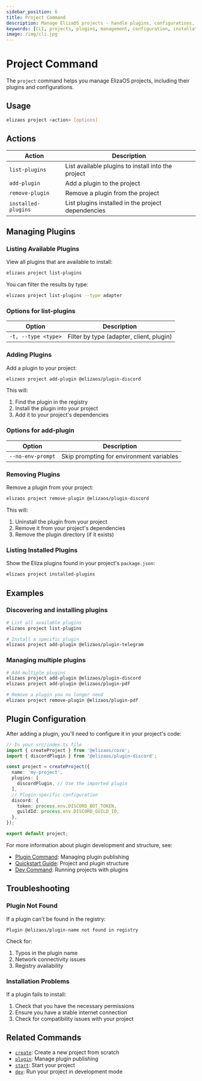 ```yaml
---
sidebar_position: 6
title: Project Command
description: Manage ElizaOS projects - handle plugins, configurations, and project settings
keywords: [CLI, projects, plugins, management, configuration, installation]
image: /img/cli.jpg
---
```


# Project Command

The `project` command helps you manage ElizaOS projects, including their plugins and configurations.

## Usage

```bash
elizaos project <action> [options]
```

## Actions

| Action              | Description                                        |
| ------------------- | -------------------------------------------------- |
| `list-plugins`      | List available plugins to install into the project |
| `add-plugin`        | Add a plugin to the project                        |
| `remove-plugin`     | Remove a plugin from the project                   |
| `installed-plugins` | List plugins installed in the project dependencies |

## Managing Plugins

### Listing Available Plugins

View all plugins that are available to install:

```bash
elizaos project list-plugins
```

You can filter the results by type:

```bash
elizaos project list-plugins --type adapter
```

### Options for list-plugins

| Option              | Description                              |
| ------------------- | ---------------------------------------- |
| `-t, --type <type>` | Filter by type (adapter, client, plugin) |

### Adding Plugins

Add a plugin to your project:

```bash
elizaos project add-plugin @elizaos/plugin-discord
```

This will:

1. Find the plugin in the registry
2. Install the plugin into your project
3. Add it to your project's dependencies

### Options for add-plugin

| Option            | Description                              |
| ----------------- | ---------------------------------------- |
| `--no-env-prompt` | Skip prompting for environment variables |

### Removing Plugins

Remove a plugin from your project:

```bash
elizaos project remove-plugin @elizaos/plugin-discord
```

This will:

1. Uninstall the plugin from your project
2. Remove it from your project's dependencies
3. Remove the plugin directory (if it exists)

### Listing Installed Plugins

Show the Eliza plugins found in your project's `package.json`:

```bash
elizaos project installed-plugins
```

## Examples

### Discovering and installing plugins

```bash
# List all available plugins
elizaos project list-plugins

# Install a specific plugin
elizaos project add-plugin @elizaos/plugin-telegram
```

### Managing multiple plugins

```bash
# Add multiple plugins
elizaos project add-plugin @elizaos/plugin-discord
elizaos project add-plugin @elizaos/plugin-pdf

# Remove a plugin you no longer need
elizaos project remove-plugin @elizaos/plugin-pdf
```

## Plugin Configuration

After adding a plugin, you'll need to configure it in your project's code:

```typescript
// In your src/index.ts file
import { createProject } from '@elizaos/core';
import { discordPlugin } from '@elizaos/plugin-discord';

const project = createProject({
  name: 'my-project',
  plugins: [
    discordPlugin, // Use the imported plugin
  ],
  // Plugin-specific configuration
  discord: {
    token: process.env.DISCORD_BOT_TOKEN,
    guildId: process.env.DISCORD_GUILD_ID,
  },
});

export default project;
```

For more information about plugin development and structure, see:

- [Plugin Command](./plugins.md): Managing plugin publishing
- [Quickstart Guide](../quickstart.md): Project and plugin structure
- [Dev Command](./dev.md): Running projects with plugins

## Troubleshooting

### Plugin Not Found

If a plugin can't be found in the registry:

```
Plugin @elizaos/plugin-name not found in registry
```

Check for:

1. Typos in the plugin name
2. Network connectivity issues
3. Registry availability

### Installation Problems

If a plugin fails to install:

1. Check that you have the necessary permissions
2. Ensure you have a stable internet connection
3. Check for compatibility issues with your project

## Related Commands

- [`create`](./create.md): Create a new project from scratch
- [`plugin`](./plugins.md): Manage plugin publishing
- [`start`](./start.md): Start your project
- [`dev`](./dev.md): Run your project in development mode
